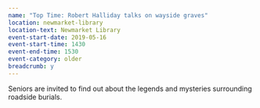 ```yaml
---
name: "Top Time: Robert Halliday talks on wayside graves"
location: newmarket-library
location-text: Newmarket Library
event-start-date: 2019-05-16
event-start-time: 1430
event-end-time: 1530
event-category: older
breadcrumb: y
---
```


Seniors are invited to find out about the legends and mysteries surrounding roadside burials.
